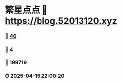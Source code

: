 # 繁星点点 :link: https://blog.52013120.xyz 
### :page_facing_up: [46](https://blog.52013120.xyz/tag.html) 
### :speech_balloon: 4 
### :hibiscus: 199719 
### :alarm_clock: 2025-04-15 22:00:20 

